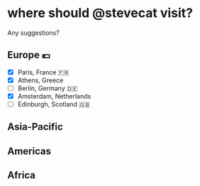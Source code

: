 # where should @stevecat visit?

Any suggestions?

## Europe :euro:

* [x] Paris, France :fr:
* [x] Athens, Greece 
* [ ] Berlin, Germany :de:
* [x] Amsterdam, Netherlands
* [ ] Edinburgh, Scotland :uk:

## Asia-Pacific

## Americas

## Africa
